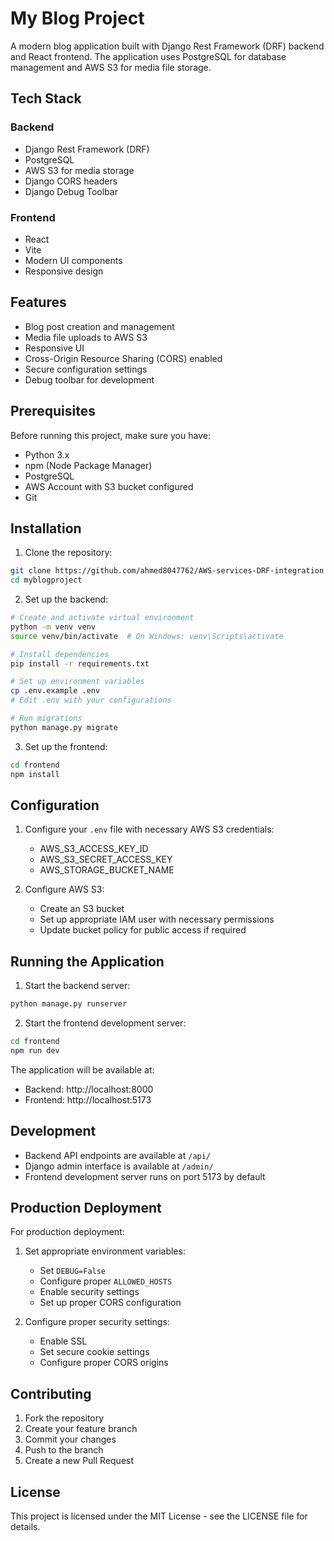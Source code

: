 # My Blog Project

A modern blog application built with Django Rest Framework (DRF) backend and React frontend. The application uses PostgreSQL for database management and AWS S3 for media file storage.

## Tech Stack

### Backend
- Django Rest Framework (DRF)
- PostgreSQL
- AWS S3 for media storage
- Django CORS headers
- Django Debug Toolbar

### Frontend
- React
- Vite
- Modern UI components
- Responsive design

## Features

- Blog post creation and management
- Media file uploads to AWS S3
- Responsive UI
- Cross-Origin Resource Sharing (CORS) enabled
- Secure configuration settings
- Debug toolbar for development

## Prerequisites

Before running this project, make sure you have:

- Python 3.x
- npm (Node Package Manager)
- PostgreSQL
- AWS Account with S3 bucket configured
- Git

## Installation

1. Clone the repository:
```bash
git clone https://github.com/ahmed8047762/AWS-services-DRF-integration
cd myblogproject
```

2. Set up the backend:
```bash
# Create and activate virtual environment
python -m venv venv
source venv/bin/activate  # On Windows: venv\Scripts\activate

# Install dependencies
pip install -r requirements.txt

# Set up environment variables
cp .env.example .env
# Edit .env with your configurations

# Run migrations
python manage.py migrate
```

3. Set up the frontend:
```bash
cd frontend
npm install
```

## Configuration

1. Configure your `.env` file with necessary AWS S3 credentials:
   - AWS_S3_ACCESS_KEY_ID
   - AWS_S3_SECRET_ACCESS_KEY
   - AWS_STORAGE_BUCKET_NAME

2. Configure AWS S3:
   - Create an S3 bucket
   - Set up appropriate IAM user with necessary permissions
   - Update bucket policy for public access if required

## Running the Application

1. Start the backend server:
```bash
python manage.py runserver
```

2. Start the frontend development server:
```bash
cd frontend
npm run dev
```

The application will be available at:
- Backend: http://localhost:8000
- Frontend: http://localhost:5173

## Development

- Backend API endpoints are available at `/api/`
- Django admin interface is available at `/admin/`
- Frontend development server runs on port 5173 by default

## Production Deployment

For production deployment:

1. Set appropriate environment variables:
   - Set `DEBUG=False`
   - Configure proper `ALLOWED_HOSTS`
   - Enable security settings
   - Set up proper CORS configuration

2. Configure proper security settings:
   - Enable SSL
   - Set secure cookie settings
   - Configure proper CORS origins

## Contributing

1. Fork the repository
2. Create your feature branch
3. Commit your changes
4. Push to the branch
5. Create a new Pull Request

## License

This project is licensed under the MIT License - see the LICENSE file for details.
